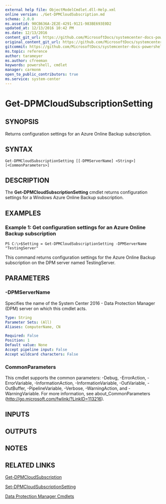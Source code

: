 ```yaml
---
external help file: ObjectModelCmdlet.dll-Help.xml
online version: ./Get-DPMCloudSubscription.md
schema: 2.0.0
ms.assetid: 90CB636A-2E2E-4291-9121-983BE693E0D2
updated_at: 12/13/2016 10:42 PM
ms.date: 12/13/2016
content_git_url: https://github.com/MicrosoftDocs/systemcenter-docs-powershell/blob/master/systemcenter-cmdlets/DataProtectionManager/v1/Get-DPMCloudSubscriptionSetting.md
original_content_git_url: https://github.com/MicrosoftDocs/systemcenter-docs-powershell/blob/master/systemcenter-cmdlets/DataProtectionManager/v1/Get-DPMCloudSubscriptionSetting.md
gitcommit: https://github.com/MicrosoftDocs/systemcenter-docs-powershell/blob/ea9507ac2178040476af5407227db8cb97701ea9/systemcenter-cmdlets/DataProtectionManager/v1/Get-DPMCloudSubscriptionSetting.md
ms.topic: reference
author: tarameyer
ms.author: cfreeman
keywords: powershell, cmdlet
manager: carmonm
open_to_public_contributors: true
ms.service: system-center
---
```


# Get-DPMCloudSubscriptionSetting

## SYNOPSIS
Returns configuration settings for an Azure Online Backup subscription.

## SYNTAX

```
Get-DPMCloudSubscriptionSetting [[-DPMServerName] <String>] [<CommonParameters>]
```

## DESCRIPTION
The **Get-DPMCloudSubscriptionSetting** cmdlet returns configuration settings for a Windows Azure Online Backup subscription.

## EXAMPLES

### Example 1: Get configuration settings for an Azure Online Backup subscription
```
PS C:\>$Setting = Get-DPMCloudSubscriptionSetting -DPMServerName "TestingServer"
```

This command returns configuration settings for the Azure Online Backup subscription on the DPM server named TestingServer.

## PARAMETERS

### -DPMServerName
Specifies the name of the System Center 2016 - Data Protection Manager (DPM) server on which this cmdlet acts.

```yaml
Type: String
Parameter Sets: (All)
Aliases: ComputerName, CN

Required: False
Position: 1
Default value: None
Accept pipeline input: False
Accept wildcard characters: False
```

### CommonParameters
This cmdlet supports the common parameters: -Debug, -ErrorAction, -ErrorVariable, -InformationAction, -InformationVariable, -OutVariable, -OutBuffer, -PipelineVariable, -Verbose, -WarningAction, and -WarningVariable. For more information, see about_CommonParameters (http://go.microsoft.com/fwlink/?LinkID=113216).

## INPUTS

## OUTPUTS

## NOTES

## RELATED LINKS

[Get-DPMCloudSubscription](xref:DataProtectionManager/v1/Get-DPMCloudSubscription.md)

[Set-DPMCloudSubscriptionSetting](xref:DataProtectionManager/v1/Set-DPMCloudSubscriptionSetting.md)

[Data Protection Manager Cmdlets](xref:DataProtectionManager/v1/DataProtectionManager.md)

